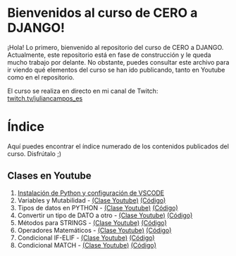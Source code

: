 # Bienvenidos al curso de CERO a DJANGO!
¡Hola! Lo primero, bienvenido al repositorio del curso de CERO a DJANGO.
Actualmente, este repositorio está en fase de construcción y le queda mucho trabajo por delante. No obstante, puedes consultar este archivo para ir viendo qué elementos del curso se han ido publicando, tanto en Youtube como en el repositorio.

El curso se realiza en directo en mi canal de Twitch: [twitch.tv/juliancampos_es](https://twitch.tv/juliancampos_es)


# Índice

Aquí puedes encontrar el índice numerado de los contenidos publicados del curso. Disfrútalo ;) 

## Clases en Youtube

 1. [Instalación de Python y configuración de VSCODE](https://youtu.be/xusfyrpJYgo)
 2. Variables y Mutabilidad - [(Clase Youtube)](https://youtu.be/oU2UtqNxGEc) [(Código)](https://github.com/juliancamposes/Python-desde-cero-a-Django/blob/main/lecciones/1.%20Tipos-de-datos.py)
 3. Tipos de datos en PYTHON - [(Clase Youtube)](https://youtu.be/CLZGibnqzsA) [(Código)](https://github.com/juliancamposes/Python-desde-cero-a-Django/blob/main/lecciones/1.%20Tipos-de-datos.py)
 4. Convertir un tipo de DATO a otro - [(Clase Youtube)](https://youtu.be/rM2fI_Ql-NQ) [(Código)](https://github.com/juliancamposes/Python-desde-cero-a-Django/blob/main/lecciones/2.%20Conversion-tipos-datos.py) 
 5. Métodos para STRINGS - [(Clase Youtube)](https://youtu.be/OlXrYMfSSaM) [(Código)](https://github.com/juliancamposes/Python-desde-cero-a-Django/blob/main/lecciones/3.%20Metodos-strings.py) 
 6. Operadores Matemáticos - [(Clase Youtube)](https://youtu.be/GMjEWwH_tXo) [(Código)](https://github.com/juliancamposes/Python-desde-cero-a-Django/blob/main/lecciones/4.%20Operadores-matematicos.py) 
 7. Condicional IF-ELIF - [(Clase Youtube)](https://youtu.be/SC-zsLOhi2g) [(Código)](https://github.com/juliancamposes/Python-desde-cero-a-Django/blob/main/lecciones/5.%20Condicionales-IF.py)
 8. Condicional MATCH - [(Clase Youtube)](https://youtu.be/d7C35hwjPb0) [(Código)](https://github.com/juliancamposes/Python-desde-cero-a-Django/blob/main/lecciones/6.%20Condicionales-match.py) 
